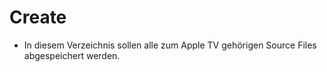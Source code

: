 # Create
- In diesem Verzeichnis sollen alle zum Apple TV gehörigen Source Files abgespeichert werden. 